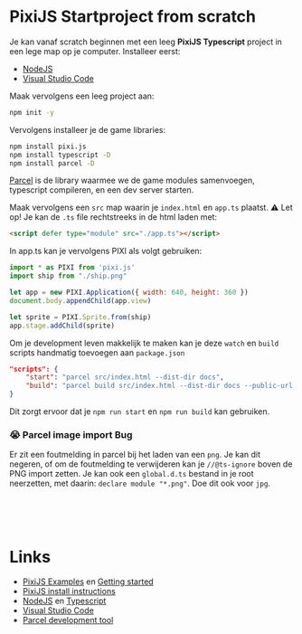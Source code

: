 # PixiJS Startproject from scratch

Je kan vanaf scratch beginnen met een leeg **PixiJS Typescript** project in een lege map op je computer. Installeer eerst:

- [NodeJS](https://nodejs.org/en/)
- [Visual Studio Code](https://code.visualstudio.com)

Maak vervolgens een leeg project aan:

```bash
npm init -y
```

Vervolgens installeer je de game libraries:

```bash
npm install pixi.js
npm install typescript -D
npm install parcel -D
```
[Parcel](https://parceljs.org) is de library waarmee we de game modules samenvoegen, typescript compileren, en een dev server starten.

Maak vervolgens een `src` map waarin je `index.html` en `app.ts` plaatst. ⚠️ Let op! Je kan de `.ts` file rechtstreeks in de html laden met:
```html
<script defer type="module" src="./app.ts"></script>
```

In app.ts kan je vervolgens PIXI als volgt gebruiken:

```javascript
import * as PIXI from 'pixi.js'
import ship from "./ship.png"

let app = new PIXI.Application({ width: 640, height: 360 })
document.body.appendChild(app.view)

let sprite = PIXI.Sprite.from(ship)
app.stage.addChild(sprite)
```

Om je development leven makkelijk te maken kan je deze `watch` en `build` scripts handmatig toevoegen aan `package.json`

```json
"scripts": {
    "start": "parcel src/index.html --dist-dir docs",
    "build": "parcel build src/index.html --dist-dir docs --public-url ./"
}
```
Dit zorgt ervoor dat je `npm run start` en `npm run build` kan gebruiken.

### 😭 Parcel image import Bug

Er zit een foutmelding in parcel bij het laden van een `png`. Je kan dit negeren, of om de foutmelding te verwijderen kan je `//@ts-ignore` boven de PNG import zetten. Je kan ook een `global.d.ts` bestand in je root neerzetten, met daarin: `declare module "*.png"`. Doe dit ook voor `jpg`.



<br>
<br>
<br>

# Links

- [PixiJS Examples](https://pixijs.io/examples/) en [Getting started](https://pixijs.io/guides/basics/getting-started.html)
- [PixiJS install instructions](https://github.com/pixijs/pixijs)
- [NodeJS](https://nodejs.org/en/) en [Typescript](https://www.typescriptlang.org)
- [Visual Studio Code](https://code.visualstudio.com)
- [Parcel development tool](https://parceljs.org)